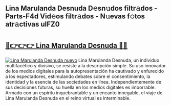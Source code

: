 ## Lina Marulanda Desnuda D𝚎sn𝚞dos filtr𝚊dos - Parts-F4d Vid𝚎os filtr𝚊dos - N𝚞evas f𝚘tos atr𝚊ctivas uIFZ0

# <h2><a href="http://mb47v0n.tromn.icu/?c=Lina+Marulanda+Desnuda">🔗👉👉👉 Lina Marulanda Desnuda 🔗🔗</a></h2>

[![Lina Marulanda Desnuda nuevo](https://i.imgur.com/pEAQMta.gif)](http://mb47v0n.tromn.icu/?c=Lina+Marulanda+Desnuda)
Lina Marulanda Desnuda, un individuo multifacético y divisivo, se resiste a la descripción simple. Su uso innovador de los medios digitales para la autopresentación ha cautivado y enfurecido a los espectadores, estimulando debates sobre el consentimiento, la identidad y la esencia de las sociedades en línea. Independientemente de sus decisiones futuras, su huella en los medios digitales es imborrable. Armado con un espíritu inquebrantable y un encanto innegable, el viaje de Lina Marulanda Desnuda en el reino virtual es interminable.
